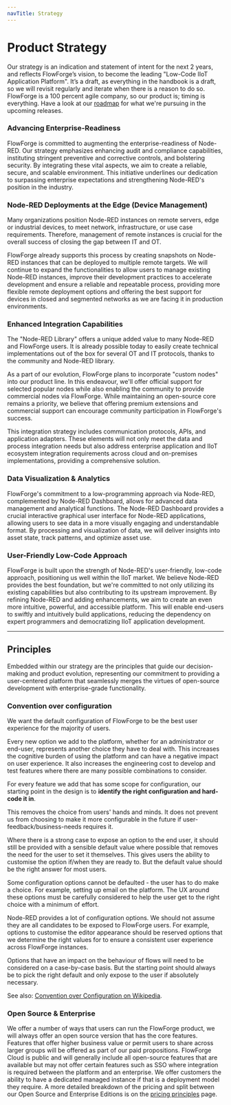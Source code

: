```yaml
---
navTitle: Strategy
---
```


# Product Strategy

Our strategy is an indication and statement of intent for the next 2 years, and reflects FlowForge’s vision, to become the leading "Low-Code IIoT Application Platform".
It’s a draft, as everything in the handbook is a draft, so we will revisit regularly and iterate when there is a reason to do so. FlowForge is a 100 percent agile company, so our product is; timing is everything.
Have a look at our [roadmap](https://flowforge.com/product/roadmap/) for what we're pursuing in the upcoming releases.

### Advancing Enterprise-Readiness

FlowForge is committed to augmenting the enterprise-readiness of Node-RED. Our strategy emphasizes enhancing audit and compliance capabilities, instituting stringent preventive and corrective controls, and bolstering security. By integrating these vital aspects, we aim to create a reliable, secure, and scalable environment. This initiative underlines our dedication to surpassing enterprise expectations and strengthening Node-RED's position in the industry.

### Node-RED Deployments at the Edge (Device Management)

Many organizations position Node-RED instances on remote servers, edge or industrial devices, to meet network, infrastructure, or use case requirements. Therefore, management of remote instances is crucial for the overall success of closing the gap between IT and OT. 

FlowForge already supports this process by creating snapshots on Node-RED instances that can be deployed to multiple remote targets. We will continue to expand the functionalities to allow users to manage existing Node-RED instances, improve their development practices to accelerate development and ensure a reliable and repeatable process, providing more flexible remote deployment options and offering the best support for devices in closed and segmented networks as we are facing it in production environments.

### Enhanced Integration Capabilities

The "Node-RED Library" offers a unique added value to many Node-RED and FlowForge users. It is already possible today to easily create technical implementations out of the box for several OT and IT protocols, thanks to the community and Node-RED library.

As a part of our evolution, FlowForge plans to incorporate "custom nodes" into our product line. In this endeavour, we'll offer official support for selected popular nodes while also enabling the community to provide commercial nodes via FlowForge. While maintaining an open-source core remains a priority, we believe that offering premium extensions and commercial support can encourage community participation in FlowForge's success.

This integration strategy includes communication protocols, APIs, and application adapters. These elements will not only meet the data and process integration needs but also address enterprise application and IIoT ecosystem integration requirements across cloud and on-premises implementations, providing a comprehensive solution.

### Data Visualization & Analytics

FlowForge's commitment to a low-programming approach via Node-RED, complemented by Node-RED Dashboard, allows for advanced data management and analytical functions. The Node-RED Dashboard provides a crucial interactive graphical user interface for Node-RED applications, allowing users to see data in a more visually engaging and understandable format. By processing and visualization of data, we will deliver insights into asset state, track patterns, and optimize asset use.

### User-Friendly Low-Code Approach

FlowForge is built upon the strength of Node-RED's user-friendly, low-code approach, positioning us well within the IIoT market. We believe Node-RED provides the best foundation, but we're committed to not only utilizing its existing capabilities but also contributing to its upstream improvement. By refining Node-RED and adding enhancements, we aim to create an even more intuitive, powerful, and accessible platform. This will enable end-users to swiftly and intuitively build applications, reducing the dependency on expert programmers and democratizing IIoT application development.

----


## Principles

Embedded within our strategy are the principles that guide our decision-making and product evolution, representing our commitment to providing a user-centered platform that seamlessly merges the virtues of open-source development with enterprise-grade functionality.

### Convention over configuration

We want the default configuration of FlowForge to be the best user experience for
the majority of users. 

Every new option we add to the platform, whether for an administrator or end-user,
represents another choice they have to deal with. This increases the cognitive burden
of using the platform and can have a negative impact on user experience. It also
increases the engineering cost to develop and test features where there are many
possible combinations to consider.

For every feature we add that has some scope for configuration, our starting point
in the design is to **identify the right configuration and hard-code it in**.

This removes the choice from users' hands and minds. It does not prevent us from
choosing to make it more configurable in the future if user-feedback/business-needs
requires it.

Where there is a strong case to expose an option to the end user, it should still
be provided with a sensible default value where possible that removes the need
for the user to set it themselves. This gives users the ability to customise
the option if/when they are ready to. But the default value should be the right
answer for most users.

Some configuration options cannot be defaulted - the user has to do make a choice.
For example, setting up email on the platform. The UX around these options must
be carefully considered to help the user get to the right choice with a minimum
of effort.

Node-RED provides a lot of configuration options. We should not assume they are all
candidates to be exposed to FlowForge users. For example, options to customise the
editor appearance should be reserved options that we determine the right values for
to ensure a consistent user experience across FlowForge instances.

Options that have an impact on the behaviour of flows will need to be considered
on a case-by-case basis. But the starting point should always be to pick the right
default and only expose to the user if absolutely necessary.

See also: [Convention over Configuration on Wikipedia](https://en.wikipedia.org/wiki/Convention_over_configuration).

### Open Source & Enterprise

We offer a number of ways that users can run the FlowForge product, we will
always offer an open source version that has the core features. Features that
offer higher business value or permit users to share across larger groups will
be offered as part of our paid propositions. FlowForge Cloud is public and will
generally include all open-source features that are available but may not offer
certain features such as SSO where integration is required between the platform
and an enterprise. We offer customers the ability to have a dedicated managed
instance if that is a deployment model they require.
A more detailed breakdown of the pricing and split between our Open Source and
Enterprise Editions is on the [pricing principles](pricing.md) page.
